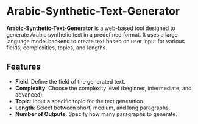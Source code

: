 # Arabic-Synthetic-Text-Generator

**Arabic-Synthetic-Text-Generator** is a web-based tool designed to generate Arabic synthetic text in a predefined format. It uses a large language model backend to create text based on user input for various fields, complexities, topics, and lengths.

## Features
- **Field**: Define the field of the generated text.
- **Complexity**: Choose the complexity level (beginner, intermediate, and advanced).
- **Topic**: Input a specific topic for the text generation.
- **Length**: Select between short, medium, and long paragraphs.
- **Number of Outputs:** Specify how many paragraphs to generate.
